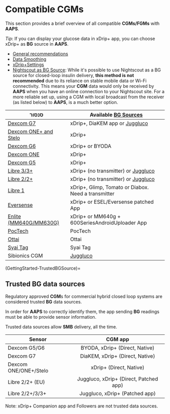# Compatible CGMs

This section provides a brief overview of all compatible **CGMs/FGMs** with **AAPS**.

*Tip*: If you can display your glucose data in xDrip+ app, you can choose xDrip+ as **BG** source in **AAPS**.

* [General recommendations](../CompatibleCgms/GeneralCGMRecommendation.md)
* [Data Smoothing](../CompatibleCgms/SmoothingBloodGlucoseData.md)
* [xDrip+Settings](../CompatibleCgms/xDrip.md)
* [Nightscout as BG Source](../CompatibleCgms/CgmNightscoutUpload.md): While it's possible to use Nightscout as a BG source for closed-loop insulin delivery, **this method is not recommended** due to its reliance on stable mobile data or Wi-Fi connectivity. This means your **CGM** data would only be received by **AAPS** when you have an online connection to your Nightscout site. For a more reliable set up, using a CGM with local broadcast from the receiver (as listed below) to **AAPS**, is a much better option.

| סנסור                                                  | Available [BG Sources](../SettingUpAaps/ConfigBuilder.md#bg-source)                        |
| ------------------------------------------------------ | ------------------------------------------------------------------------------------------ |
| [Dexcom G7](../CompatibleCgms/DexcomG7.md)             | xDrip+, DiaKEM app or [Juggluco](https://www.juggluco.nl/Jugglucohelp/introhelp.html)      |
| [Dexcom ONE+ and Stelo](../CompatibleCgms/DexcomG7.md) | xDrip+                                                                                     |
| [Dexcom G6](../CompatibleCgms/DexcomG6.md)             | xDrip+ or BYODA                                                                            |
| [Dexcom ONE](../CompatibleCgms/DexcomG6.md)            | xDrip+                                                                                     |
| [Dexcom G5](../CompatibleCgms/DexcomG5.md)             | xDrip+                                                                                     |
| [Libre 3/3+](../CompatibleCgms/Libre3.md)              | xDrip+ (no transmitter) or [Juggluco](https://www.juggluco.nl/Juggluco/libre3/)            |
| [Libre 2/2+](../CompatibleCgms/Libre2.md)              | xDrip+ (no transmitter) or [Juggluco](https://www.juggluco.nl/Jugglucohelp/introhelp.html) |
| [Libre 1](../CompatibleCgms/Libre1.md)                 | xDrip+, Glimp, Tomato or Diabox. Need a transmitter                                        |
| [Eversense](../CompatibleCgms/Eversense.md)            | xDrip+ or ESEL/Eversense patched App                                                       |
| [Enlite (MM640G/MM630G)](../CompatibleCgms/MM640g.md)  | xDrip+ or MM640g + 600SeriesAndroidUploader App                                            |
| [PocTech](../CompatibleCgms/PocTech.md)                | PocTech                                                                                    |
| [Ottai](../CompatibleCgms/OttaiM8.md)                  | Ottai                                                                                      |
| [Syai Tag](../CompatibleCgms/SyaiTagX1.md)             | Syai Tag                                                                                   |
| Sibionics CGM                                          | [Juggluco](https://www.juggluco.nl/Jugglucohelp/introhelp.html)                            |

(GettingStarted-TrustedBGSource)=

## Trusted BG data sources

Regulatory approved **CGM**s for commercial hybrid closed loop systems are considered trusted **BG** data sources.

In order for **AAPS** to correctly identify them, the app sending **BG** readings must be able to provide sensor information.

Trusted data sources allow **SMB** delivery, all the time.

| Sensor                |                CGM app                 |
| --------------------- |:--------------------------------------:|
| Dexcom G5/G6          |     BYODA, xDrip+ (Direct, Native)     |
| Dexcom G7             |    DiaKEM, xDrip+ (Direct, Native)     |
| Dexcom ONE/ONE+/Stelo |        xDrip+ (Direct, Native)         |
| Libre 2/2+ (EU)       | Juggluco, xDrip+ (Direct, Patched app) |
| Libre 2/2+/3/3+       |     Juggluco, xDrip+ (Patched app)     |

Note: xDrip+ Companion app and Followers are not trusted data sources.
